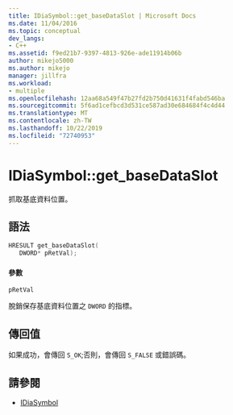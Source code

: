 ```yaml
---
title: IDiaSymbol::get_baseDataSlot | Microsoft Docs
ms.date: 11/04/2016
ms.topic: conceptual
dev_langs:
- C++
ms.assetid: f9ed21b7-9397-4813-926e-ade11914b06b
author: mikejo5000
ms.author: mikejo
manager: jillfra
ms.workload:
- multiple
ms.openlocfilehash: 12aa68a549f47b27fd2b750d41631f4fabd546ba
ms.sourcegitcommit: 5f6ad1cefbcd3d531ce587ad30e684684f4c4d44
ms.translationtype: MT
ms.contentlocale: zh-TW
ms.lasthandoff: 10/22/2019
ms.locfileid: "72740953"
---
```

# <a name="idiasymbolget_basedataslot"></a>IDiaSymbol::get_baseDataSlot
抓取基底資料位置。

## <a name="syntax"></a>語法

```C++
HRESULT get_baseDataSlot(
   DWORD* pRetVal);
```

#### <a name="parameters"></a>參數
 `pRetVal`

脫銷保存基底資料位置之 `DWORD` 的指標。

## <a name="return-value"></a>傳回值
 如果成功，會傳回 `S_OK`;否則，會傳回 `S_FALSE` 或錯誤碼。

## <a name="see-also"></a>請參閱
- [IDiaSymbol](../../debugger/debug-interface-access/idiasymbol.md)